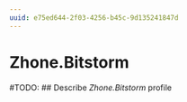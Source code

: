 ```yaml
---
uuid: e75ed644-2f03-4256-b45c-9d135241847d
---
```



# Zhone.Bitstorm


#TODO: ## Describe *Zhone.Bitstorm* profile

